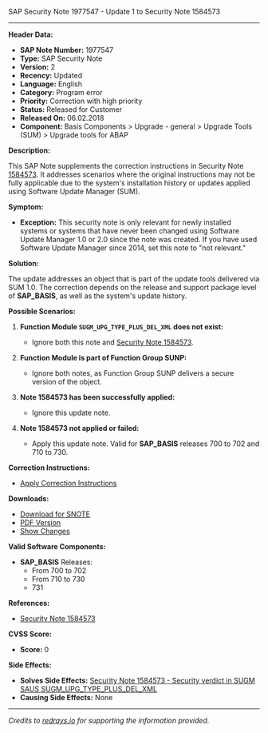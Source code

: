 SAP Security Note 1977547 - Update 1 to Security Note 1584573

---

**Header Data:**

- **SAP Note Number:** 1977547
- **Type:** SAP Security Note
- **Version:** 2
- **Recency:** Updated
- **Language:** English
- **Category:** Program error
- **Priority:** Correction with high priority
- **Status:** Released for Customer
- **Released On:** 06.02.2018
- **Component:** Basis Components > Upgrade - general > Upgrade Tools (SUM) > Upgrade tools for ABAP

**Description:**

This SAP Note supplements the correction instructions in Security Note [1584573](https://me.sap.com/notes/0001584573). It addresses scenarios where the original instructions may not be fully applicable due to the system's installation history or updates applied using Software Update Manager (SUM).

**Symptom:**

- **Exception:** This security note is only relevant for newly installed systems or systems that have never been changed using Software Update Manager 1.0 or 2.0 since the note was created. If you have used Software Update Manager since 2014, set this note to "not relevant."

**Solution:**

The update addresses an object that is part of the update tools delivered via SUM 1.0. The correction depends on the release and support package level of **SAP_BASIS**, as well as the system's update history.

**Possible Scenarios:**

1. **Function Module `SUGM_UPG_TYPE_PLUS_DEL_XML` does not exist:**
   - Ignore both this note and [Security Note 1584573](https://me.sap.com/notes/0001584573).

2. **Function Module is part of Function Group SUNP:**
   - Ignore both notes, as Function Group SUNP delivers a secure version of the object.

3. **Note 1584573 has been successfully applied:**
   - Ignore this update note.

4. **Note 1584573 not applied or failed:**
   - Apply this update note. Valid for **SAP_BASIS** releases 700 to 702 and 710 to 730.

**Correction Instructions:**

- [Apply Correction Instructions](https://me.sap.com/corrins/0001977547/41)

**Downloads:**

- [Download for SNOTE](https://notesdownloads.sap.com/note/0040000012069982017)
- [PDF Version](https://userapps.support.sap.com/sap/support/sfm/notes/print/0001977547?language=en-US&token=73E1495D6C0D89C87BD565482CF970A5)
- [Show Changes](https://me.sap.com/notesLatestChanges/0001977547/E/diff)

**Valid Software Components:**

- **SAP_BASIS** Releases:
  - From 700 to 702
  - From 710 to 730
  - 731

**References:**

- [Security Note 1584573](https://me.sap.com/notes/0001584573)

**CVSS Score:**

- **Score:** 0

**Side Effects:**

- **Solves Side Effects:** [Security Note 1584573 - Security verdict in SUGM SAUS SUGM_UPG_TYPE_PLUS_DEL_XML](https://me.sap.com/notes/0001584573)
- **Causing Side Effects:** None

---

*Credits to [redrays.io](https://redrays.io) for supporting the information provided.*